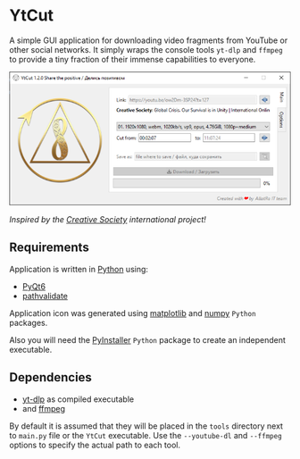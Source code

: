 # YtCut

A simple GUI application for downloading video fragments from YouTube or other social networks. It simply wraps the console tools `yt-dlp` and `ffmpeg` to provide a tiny fraction of their immense capabilities to everyone.

![MainWindow](images/main_window.png)

_Inspired by the [Creative Society](https://creativesociety.com) international project!_


## Requirements

Application is written in [Python](https://www.python.org/) using:

- [PyQt6](https://pypi.org/project/PyQt6)
- [pathvalidate](https://pypi.org/project/pathvalidate)

Application icon was generated using [matplotlib](https://pypi.org/project/matplotlib) and [numpy](https://pypi.org/project/numpy) `Python` packages.

Also you will need the [PyInstaller](https://pypi.org/project/pyinstaller) `Python` package to create an independent executable.


## Dependencies

- [yt-dlp](https://github.com/yt-dlp/yt-dlp) as compiled executable
- and [ffmpeg](https://ffmpeg.org)

By default it is assumed that they will be placed in the `tools` directory next to `main.py` file or the `YtCut` executable. Use the `--youtube-dl` and `--ffmpeg` options to specify the actual path to each tool.
